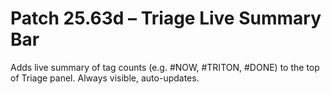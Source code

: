 # Patch 25.63d – Triage Live Summary Bar

Adds live summary of tag counts (e.g. #NOW, #TRITON, #DONE) to the top of Triage panel. Always visible, auto-updates.
